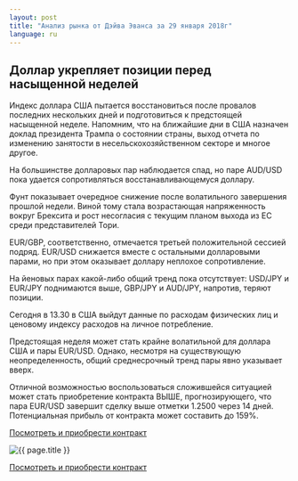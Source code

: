 ```yaml
---
layout: post
title: "Анализ рынка от Дэйва Эванса за 29 января 2018г"
language: ru
---
```

## Доллар укрепляет позиции перед насыщенной неделей

Индекс доллара США пытается восстановиться после провалов последних нескольких дней и подготовиться к предстоящей насыщенной неделе. Напомним, что на ближайшие дни в США назначен доклад президента Трампа о состоянии страны, выход отчета по изменению занятости в несельскохозяйственном секторе и многое другое.

На большинстве долларовых пар наблюдается спад, но паре AUD/USD пока удается сопротивляться восстанавливающемуся доллару.

Фунт показывает очередное снижение после волатильного завершения прошлой недели. Виной тому стала возрастающая напряженность вокруг Брексита и рост несогласия с текущим планом выхода из ЕС среди представителей Тори.

EUR/GBP, соответственно, отмечается третьей положительной сессией подряд. EUR/USD снижается вместе с остальными долларовыми парами, но при этом оказывает доллару неплохое сопротивление.

На йеновых парах какой-либо общий тренд пока отсутствует: USD/JPY и EUR/JPY поднимаются выше, GBP/JPY и AUD/JPY, напротив, теряют позиции.
 
 
Сегодня в 13.30 в США выйдут данные по расходам физических лиц и ценовому индексу расходов на личное потребление.
 
 
Предстоящая неделя может стать крайне волатильной для доллара США и пары EUR/USD. Однако, несмотря на существующую неопределенность, общий среднесрочный тренд пары явно указывает вверх.

Отличной возможностью воспользоваться сложившейся ситуацией может стать приобретение контракта ВЫШЕ, прогнозирующего, что пара EUR/USD завершит сделку выше отметки 1.2500 через 14 дней. Потенциальная прибыль от контракта может составить до 159%.

<a href="http://record.binary.com/_bivVDfg8lHux76XffYA0JmNd7ZgqdRLk/1/market=forex&underlying=frxEURUSD&formname=higherlower&duration_amount=14&duration_units=d&amount=10&amount_type=payout&expiry_type=duration&barrier=1.25&s=1&t=AGAo0wZxiuWVUSIZnKLQvZ0co5lt24DG" target="_blank">Посмотреть и приобрести контракт</a>

<img src="{{ site.url }}/images/jan-18/ru-29-jan-18.png" alt="{{ page.title }}"  title="{{ page.title }}">

<a href="%LINK%%?https://www.binary.com/d/trade.cgi?market=forex&underlying=frxEURUSD&formname=higherlower&duration_amount=14&duration_units=d&amount=10&amount_type=payout&expiry_type=duration&barrier=1.25&s=1&t=AGAo0wZxiuWVUSIZnKLQvZ0co5lt24DG" target="_blank">Посмотреть и приобрести контракт</a>
